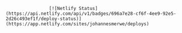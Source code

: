                    [![Netlify Status](https://api.netlify.com/api/v1/badges/696a7e28-cf6f-4ee9-92e5-2d26c493ef1f/deploy-status)](https://app.netlify.com/sites/johannesmerwe/deploys)
